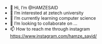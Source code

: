 - 👋 Hi, I’m @HAMZESAID
- 👀 I’m interested at zetech university
- 🌱 I’m currently learning computer science
- 💞️ I’m looking to collaborate on ...
- 📫 How to reach me through instagram https://www.instagram.com/hamze_sayid/

<!---
HAMZESAID/HAMZESAID is a ✨ special ✨ repository because its `README.md` (this file) appears on your GitHub profile.
You can click the Preview link to take a look at your changes.
--->
